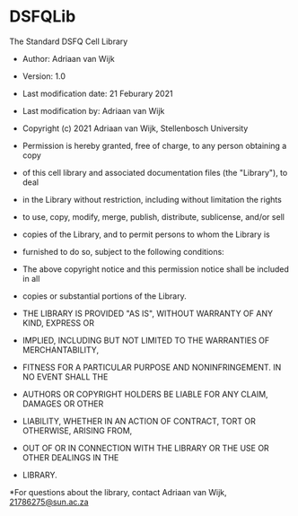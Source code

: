 # DSFQLib
The Standard DSFQ Cell Library
* Author: Adriaan van Wijk
* Version: 1.0
* Last modification date: 21 Feburary 2021
* Last modification by: Adriaan van Wijk

* Copyright (c) 2021 Adriaan van Wijk, Stellenbosch University

* Permission is hereby granted, free of charge, to any person obtaining a copy
* of this cell library and associated documentation files (the "Library"), to deal
* in the Library without restriction, including without limitation the rights
* to use, copy, modify, merge, publish, distribute, sublicense, and/or sell
* copies of the Library, and to permit persons to whom the Library is
* furnished to do so, subject to the following conditions:

* The above copyright notice and this permission notice shall be included in all
* copies or substantial portions of the Library.

* THE LIBRARY IS PROVIDED "AS IS", WITHOUT WARRANTY OF ANY KIND, EXPRESS OR
* IMPLIED, INCLUDING BUT NOT LIMITED TO THE WARRANTIES OF MERCHANTABILITY,
* FITNESS FOR A PARTICULAR PURPOSE AND NONINFRINGEMENT. IN NO EVENT SHALL THE
* AUTHORS OR COPYRIGHT HOLDERS BE LIABLE FOR ANY CLAIM, DAMAGES OR OTHER
* LIABILITY, WHETHER IN AN ACTION OF CONTRACT, TORT OR OTHERWISE, ARISING FROM,
* OUT OF OR IN CONNECTION WITH THE LIBRARY OR THE USE OR OTHER DEALINGS IN THE
* LIBRARY.

*For questions about the library, contact Adriaan van Wijk, 21786275@sun.ac.za

